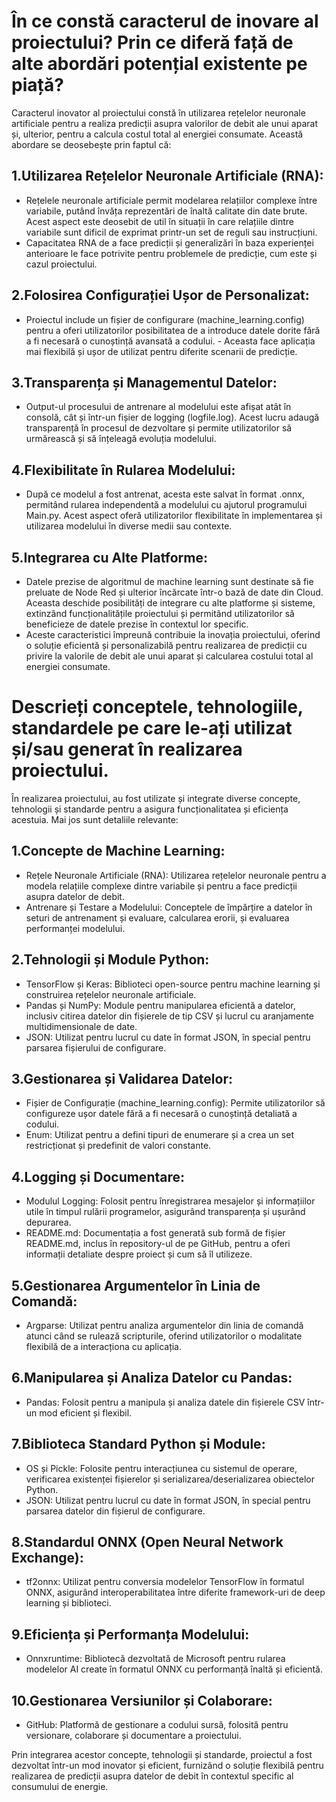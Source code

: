 # În ce constă caracterul de inovare al proiectului? Prin ce diferă față de alte abordări potențial existente pe piață?
Caracterul inovator al proiectului constă în utilizarea rețelelor neuronale artificiale pentru a realiza predicții asupra valorilor de debit ale unui aparat și, ulterior, pentru a calcula costul total al energiei consumate. Această abordare se deosebește prin faptul că:

## 1.Utilizarea Rețelelor Neuronale Artificiale (RNA):

- Rețelele neuronale artificiale permit modelarea relațiilor complexe între variabile, putând învăța reprezentări de înaltă calitate din date brute. Acest aspect este deosebit de util în situații în care relațiile dintre variabile sunt dificil de exprimat printr-un set de reguli sau instrucțiuni.
- Capacitatea RNA de a face predicții și generalizări în baza experienței anterioare le face potrivite pentru problemele de predicție, cum este și cazul proiectului.

## 2.Folosirea Configurației Ușor de Personalizat:

- Proiectul include un fișier de configurare (machine_learning.config) pentru a oferi utilizatorilor posibilitatea de a introduce datele dorite fără a fi necesară o cunoștință avansată a codului. - Aceasta face aplicația mai flexibilă și ușor de utilizat pentru diferite scenarii de predicție.

## 3.Transparența și Managementul Datelor:

- Output-ul procesului de antrenare al modelului este afișat atât în consolă, cât și într-un fișier de logging (logfile.log). Acest lucru adaugă transparență în procesul de dezvoltare și permite utilizatorilor să urmărească și să înțeleagă evoluția modelului.

## 4.Flexibilitate în Rularea Modelului:

- După ce modelul a fost antrenat, acesta este salvat în format .onnx, permitând rularea independentă a modelului cu ajutorul programului Main.py. Acest aspect oferă utilizatorilor flexibilitate în implementarea și utilizarea modelului în diverse medii sau contexte.

## 5.Integrarea cu Alte Platforme:

- Datele prezise de algoritmul de machine learning sunt destinate să fie preluate de Node Red și ulterior încărcate într-o bază de date din Cloud. Aceasta deschide posibilități de integrare cu alte platforme și sisteme, extinzând funcționalitățile proiectului și permitând utilizatorilor să beneficieze de datele prezise în contextul lor specific.
- Aceste caracteristici împreună contribuie la inovația proiectului, oferind o soluție eficientă și personalizabilă pentru realizarea de predicții cu privire la valorile de debit ale unui aparat și calcularea costului total al energiei consumate.

# Descrieți conceptele, tehnologiile, standardele pe care le-ați utilizat și/sau generat în realizarea proiectului.


În realizarea proiectului, au fost utilizate și integrate diverse concepte, tehnologii și standarde pentru a asigura funcționalitatea și eficiența acestuia. Mai jos sunt detaliile relevante:

## 1.Concepte de Machine Learning:

- Rețele Neuronale Artificiale (RNA): Utilizarea rețelelor neuronale pentru a modela relațiile complexe dintre variabile și pentru a face predicții asupra datelor de debit.
- Antrenare și Testare a Modelului: Conceptele de împărțire a datelor în seturi de antrenament și evaluare, calcularea erorii, și evaluarea performanței modelului.

## 2.Tehnologii și Module Python:

- TensorFlow și Keras: Biblioteci open-source pentru machine learning și construirea rețelelor neuronale artificiale.
- Pandas și NumPy: Module pentru manipularea eficientă a datelor, inclusiv citirea datelor din fișierele de tip CSV și lucrul cu aranjamente multidimensionale de date.
- JSON: Utilizat pentru lucrul cu date în format JSON, în special pentru parsarea fișierului de configurare.

## 3.Gestionarea și Validarea Datelor:

- Fișier de Configurație (machine_learning.config): Permite utilizatorilor să configureze ușor datele fără a fi necesară o cunoștință detaliată a codului.
- Enum: Utilizat pentru a defini tipuri de enumerare și a crea un set restricționat și predefinit de valori constante.

## 4.Logging și Documentare:

- Modulul Logging: Folosit pentru înregistrarea mesajelor și informațiilor utile în timpul rulării programelor, asigurând transparența și ușurând depurarea.
- README.md: Documentația a fost generată sub formă de fișier README.md, inclus în repository-ul de pe GitHub, pentru a oferi informații detaliate despre proiect și cum să îl utilizeze.

## 5.Gestionarea Argumentelor în Linia de Comandă:

- Argparse: Utilizat pentru analiza argumentelor din linia de comandă atunci când se rulează scripturile, oferind utilizatorilor o modalitate flexibilă de a interacționa cu aplicația.

## 6.Manipularea și Analiza Datelor cu Pandas:

- Pandas: Folosit pentru a manipula și analiza datele din fișierele CSV într-un mod eficient și flexibil.

## 7.Biblioteca Standard Python și Module:

- OS și Pickle: Folosite pentru interacțiunea cu sistemul de operare, verificarea existenței fișierelor și serializarea/deserializarea obiectelor Python.
- JSON: Utilizat pentru lucrul cu date în format JSON, în special pentru parsarea datelor din fișierul de configurare.

## 8.Standardul ONNX (Open Neural Network Exchange):

- tf2onnx: Utilizat pentru conversia modelelor TensorFlow în formatul ONNX, asigurând interoperabilitatea între diferite framework-uri de deep learning și biblioteci.

## 9.Eficiența și Performanța Modelului:

- Onnxruntime: Bibliotecă dezvoltată de Microsoft pentru rularea modelelor AI create în formatul ONNX cu performanță înaltă și eficientă.

## 10.Gestionarea Versiunilor și Colaborare:

- GitHub: Platformă de gestionare a codului sursă, folosită pentru versionare, colaborare și documentare a proiectului.
  
Prin integrarea acestor concepte, tehnologii și standarde, proiectul a fost dezvoltat într-un mod inovator și eficient, furnizând o soluție flexibilă pentru realizarea de predicții asupra datelor de debit în contextul specific al consumului de energie.
